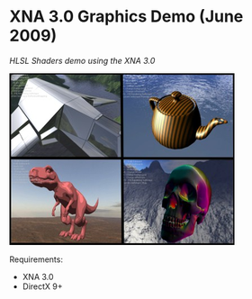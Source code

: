 # XNA 3.0 Graphics Demo (June 2009)
_HLSL Shaders demo using the XNA 3.0_

![](https://github.com/hectormoralespiloni/XNA-3.0-Graphics-Demo/blob/master/xna_full.jpg)

Requirements:
* XNA 3.0
* DirectX 9+
